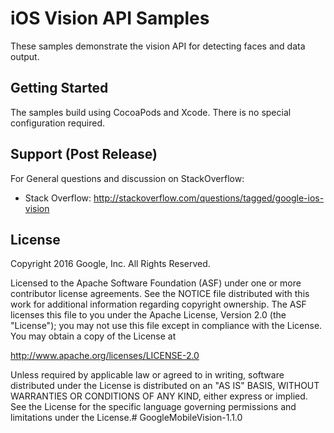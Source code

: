 # iOS Vision API Samples

These samples demonstrate the vision API for detecting faces and data output.

## Getting Started
The samples build using CocoaPods and Xcode.  There is no special
configuration required.

## Support (Post Release)

For General questions and discussion on StackOverflow:
- Stack Overflow: http://stackoverflow.com/questions/tagged/google-ios-vision

## License

Copyright 2016 Google, Inc. All Rights Reserved.

Licensed to the Apache Software Foundation (ASF) under one or more contributor
license agreements.  See the NOTICE file distributed with this work for
additional information regarding copyright ownership.  The ASF licenses this
file to you under the Apache License, Version 2.0 (the "License"); you may not
use this file except in compliance with the License.  You may obtain a copy of
the License at

  http://www.apache.org/licenses/LICENSE-2.0

Unless required by applicable law or agreed to in writing, software
distributed under the License is distributed on an "AS IS" BASIS, WITHOUT
WARRANTIES OR CONDITIONS OF ANY KIND, either express or implied.  See the
License for the specific language governing permissions and limitations under
the License.# GoogleMobileVision-1.1.0
